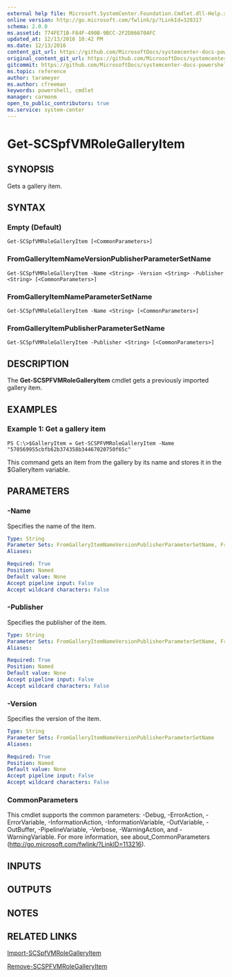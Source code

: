 ```yaml
---
external help file: Microsoft.SystemCenter.Foundation.Cmdlet.dll-Help.xml
online version: http://go.microsoft.com/fwlink/p/?LinkId=328317
schema: 2.0.0
ms.assetid: 774FE71B-F84F-490B-9BCC-2F2D86670AFC
updated_at: 12/13/2016 10:42 PM
ms.date: 12/13/2016
content_git_url: https://github.com/MicrosoftDocs/systemcenter-docs-powershell/blob/master/systemcenter-cmdlets/ServiceProviderFoundation/v1/Get-SCSPFVMRoleGalleryItem.md
original_content_git_url: https://github.com/MicrosoftDocs/systemcenter-docs-powershell/blob/master/systemcenter-cmdlets/ServiceProviderFoundation/v1/Get-SCSPFVMRoleGalleryItem.md
gitcommit: https://github.com/MicrosoftDocs/systemcenter-docs-powershell/blob/ea9507ac2178040476af5407227db8cb97701ea9/systemcenter-cmdlets/ServiceProviderFoundation/v1/Get-SCSPFVMRoleGalleryItem.md
ms.topic: reference
author: tarameyer
ms.author: cfreeman
keywords: powershell, cmdlet
manager: carmonm
open_to_public_contributors: true
ms.service: system-center
---
```


# Get-SCSpfVMRoleGalleryItem

## SYNOPSIS
Gets a gallery item.

## SYNTAX

### Empty (Default)
```
Get-SCSpfVMRoleGalleryItem [<CommonParameters>]
```

### FromGalleryItemNameVersionPublisherParameterSetName
```
Get-SCSpfVMRoleGalleryItem -Name <String> -Version <String> -Publisher <String> [<CommonParameters>]
```

### FromGalleryItemNameParameterSetName
```
Get-SCSpfVMRoleGalleryItem -Name <String> [<CommonParameters>]
```

### FromGalleryItemPublisherParameterSetName
```
Get-SCSpfVMRoleGalleryItem -Publisher <String> [<CommonParameters>]
```

## DESCRIPTION
The **Get-SCSPFVMRoleGalleryItem** cmdlet gets a previously imported gallery item.

## EXAMPLES

### Example 1: Get a gallery item
```
PS C:\>$GalleryItem = Get-SCSPFVMRoleGalleryItem -Name "570569955cbfb62b374358b34467020750f65c"
```

This command gets an item from the gallery by its name and stores it in the $GalleryItem variable.

## PARAMETERS

### -Name
Specifies the name of the item.

```yaml
Type: String
Parameter Sets: FromGalleryItemNameVersionPublisherParameterSetName, FromGalleryItemNameParameterSetName
Aliases: 

Required: True
Position: Named
Default value: None
Accept pipeline input: False
Accept wildcard characters: False
```

### -Publisher
Specifies the publisher of the item.

```yaml
Type: String
Parameter Sets: FromGalleryItemNameVersionPublisherParameterSetName, FromGalleryItemPublisherParameterSetName
Aliases: 

Required: True
Position: Named
Default value: None
Accept pipeline input: False
Accept wildcard characters: False
```

### -Version
Specifies the version of the item.

```yaml
Type: String
Parameter Sets: FromGalleryItemNameVersionPublisherParameterSetName
Aliases: 

Required: True
Position: Named
Default value: None
Accept pipeline input: False
Accept wildcard characters: False
```

### CommonParameters
This cmdlet supports the common parameters: -Debug, -ErrorAction, -ErrorVariable, -InformationAction, -InformationVariable, -OutVariable, -OutBuffer, -PipelineVariable, -Verbose, -WarningAction, and -WarningVariable. For more information, see about_CommonParameters (http://go.microsoft.com/fwlink/?LinkID=113216).

## INPUTS

## OUTPUTS

## NOTES

## RELATED LINKS

[Import-SCSpfVMRoleGalleryItem](xref:ServiceProviderFoundation/v1/Import-SCSpfVMRoleGalleryItem.md)

[Remove-SCSPFVMRoleGalleryItem](xref:ServiceProviderFoundation/v1/Remove-SCSPFVMRoleGalleryItem.md)

